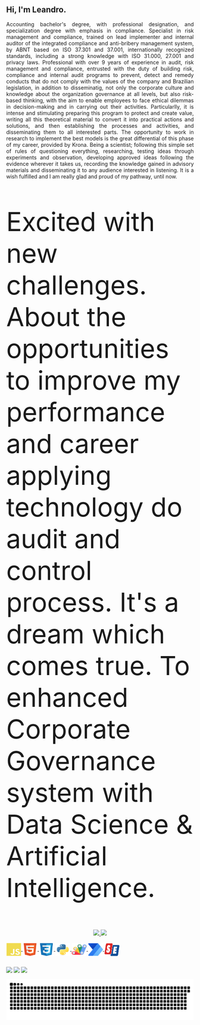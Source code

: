 ## Hi, I'm Leandro. 
<p align="justify">
Accounting bachelor's degree, with professional designation, and specialization degree with emphasis in compliance. Specialist in risk management and compliance, trained on lead implementer and internal auditor of the integrated compliance and anti-bribery management system, by ABNT based on ISO 37.301 and 37.001, internationally recognized standards, including a strong knowledge with ISO 31.000, 27.001 and privacy laws.
Professional with over 9 years of experience in audit, risk management and compliance, entrusted with the duty of building risk, compliance and internal audit programs to prevent, detect and remedy conducts that do not comply with the values of the company and Brazilian legislation, in addition to disseminatig, not only the corporate culture and knowledge about the organization governance at all levels, but also risk-based thinking, with the aim to enable employees to face ethical dilemmas in decision-making and in carrying out their activities. 
Particularlly, it is intense and stimulating preparing this program to protect and create value, writing all this theoretical material to convert it into practical actions and solutions, and then establishing the processes and activities, and disseminating them to all interested parts.
The opportunity to work in research to implement the best models is the great differential of this phase of my career, provided by Krona. Being a scientist; following this simple set of rules of questioning everything, researching, testing ideas through experiments and observation, developing approved ideas following the evidence wherever it takes us, recording the knowledge gained in advisory materials and disseminating it to any audience interested in listening. It is a wish fulfilled and I am really glad and proud of my pathway, until now.
</p>
<p style="font-size: 5em"> Excited with new challenges. About the opportunities to improve my performance and career applying technology do audit and control process. It's a dream which comes true. To enhanced Corporate Governance system with Data Science & Artificial Intelligence. </p>
<div align="center">
  <a href="https://github.com/LopesLeandro">
  <img height="180em" src="https://github-readme-stats.vercel.app/api?username=LopesLeandro&show_icons=true&theme=onedark&include_all_commits=true&count_private=true"/>
  <img height="180em" src="https://github-readme-stats.vercel.app/api/top-langs/?username=LopesLeandro&layout=compact&langs_count=7&theme=onedark"/>
</div>
<div></div>
<div style="display: inline_block"><br>
  <img align="center" alt="JS" height="35" width="40" src="https://raw.githubusercontent.com/devicons/devicon/master/icons/javascript/javascript-plain.svg">
  <img align="center" alt="HTML" height="35" width="40" src="https://raw.githubusercontent.com/devicons/devicon/master/icons/html5/html5-original.svg">
  <img align="center" alt="CSS" height="35" width="40" src="https://raw.githubusercontent.com/devicons/devicon/master/icons/css3/css3-original.svg">
  <img align="center" alt="Python" height="35" width="40" src="https://raw.githubusercontent.com/devicons/devicon/master/icons/python/python-original.svg">
  <img align="center" alt="Google AppScript" height="35" width="40" src="GAS.png">
  <img align="center" alt="Power Automate" height="35" width="40" src="PA.png">
  <img align="center" alt="SoftExpert" height="35" width="40" src="se.png"/>
</div>
  
  ##
 
<div> 

  <a href="https://www.instagram.com/leandro_._lopes/" target="_blank"><img src="https://img.shields.io/badge/-Instagram-%23E4405F?style=for-the-badge&logo=instagram&logoColor=white" target="_blank"></a>
  <a href = "mailto:ukhacb@icloud.com"><img src="https://img.shields.io/badge/-Gmail-%23333?style=for-the-badge&logo=gmail&logoColor=white" target="_blank"></a>
  <a href="https://www.linkedin.com/in/lopesgrcconsultant" target="_blank"><img src="https://img.shields.io/badge/-LinkedIn-%230077B5?style=for-the-badge&logo=linkedin&logoColor=white" target="_blank"></a>

![Snake animation](https://github.com/LopesLeandro/LopesLeandro/blob/output/github-contribution-grid-snake.svg)
</div>
